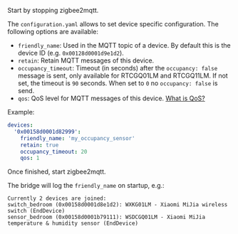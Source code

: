 Start by stopping zigbee2mqtt.

The `configuration.yaml` allows to set device specific configuration. The following options are available:
* `friendly_name`: Used in the MQTT topic of a device. By default this is the device ID (e.g. `0x00128d0001d9e1d2`).
* `retain`: Retain MQTT messages of this device.
* `occupancy_timeout`: Timeout (in seconds) after the `occupancy: false` message is sent, only available for RTCGQ01LM and RTCGQ11LM. If not set, the timeout is `90` seconds. When set to `0` no `occupancy: false` is send.
* `qos`: QoS level for MQTT messages of this device. [What is QoS?](https://www.npmjs.com/package/mqtt#about-qos)

Example:
``` yaml
devices: 
  '0x00158d0001d82999':
    friendly_name: 'my_occupancy_sensor'
    retain: true
    occupancy_timeout: 20
    qos: 1
```

Once finished, start zigbee2mqtt.

The bridge will log the `friendly_name` on startup, e.g.:
```
Currently 2 devices are joined:
switch_bedroom (0x00158d0001d8e1d2): WXKG01LM - Xiaomi MiJia wireless switch (EndDevice)
sensor_bedroom (0x00158d0001b79111): WSDCGQ01LM - Xiaomi MiJia temperature & humidity sensor (EndDevice)
```